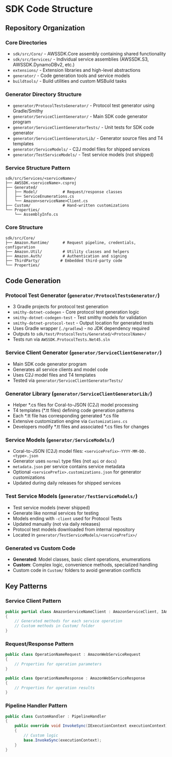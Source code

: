 # SDK Code Structure

## Repository Organization

### Core Directories
- `sdk/src/Core/` - AWSSDK.Core assembly containing shared functionality
- `sdk/src/Services/` - Individual service assemblies (AWSSDK.S3, AWSSDK.DynamoDBv2, etc.)
- `extensions/` - Extension libraries and high-level abstractions
- `generator/` - Code generation tools and service models
- `buildtools/` - Build utilities and custom MSBuild tasks

### Generator Directory Structure
- `generator/ProtocolTestsGenerator/` - Protocol test generator using Gradle/Smithy
- `generator/ServiceClientGenerator/` - Main SDK code generator program
- `generator/ServiceClientGeneratorTests/` - Unit tests for SDK code generator
- `generator/ServiceClientGeneratorLib/` - Generator source files and T4 templates
- `generator/ServiceModels/` - C2J model files for shipped services
- `generator/TestServiceModels/` - Test service models (not shipped)

### Service Structure Pattern
```
sdk/src/Services/<serviceName>/
├── AWSSDK.<serviceName>.csproj
├── Generated/
│   ├── Model/           # Request/response classes
│   ├── ServiceEnumerations.cs
│   └── Amazon<serviceName>Client.cs
├── Custom/              # Hand-written customizations
└── Properties/
    └── AssemblyInfo.cs
```

### Core Structure
```
sdk/src/Core/
├── Amazon.Runtime/      # Request pipeline, credentials, configuration
├── Amazon.Util/         # Utility classes and helpers
├── Amazon.Auth/         # Authentication and signing
├── ThirdParty/         # Embedded third-party code
└── Properties/
```

## Code Generation

### Protocol Test Generator (`generator/ProtocolTestsGenerator/`)
- 3 Gradle projects for protocol test generation
- `smithy-dotnet-codegen` - Core protocol test generation logic
- `smithy-dotnet-codegen-test` - Test smithy models for validation
- `smithy-dotnet-protocol-test` - Output location for generated tests
- Uses Gradle wrapper (`./gradlew`) - no JDK dependency required
- Outputs to `sdk/test/ProtocolTests/Generated/<ProtocolName>/`
- Tests run via `AWSSDK.ProtocolTests.Net45.sln`

### Service Client Generator (`generator/ServiceClientGenerator/`)
- Main SDK code generator program
- Generates all service clients and model code
- Uses C2J model files and T4 templates
- Tested via `generator/ServiceClientGeneratorTests/`

### Generator Library (`generator/ServiceClientGeneratorLib/`)
- Helper *.cs files for Coral-to-JSON (C2J) model processing
- T4 templates (*.tt files) defining code generation patterns
- Each *.tt file has corresponding generated *.cs file
- Extensive customization engine via `Customizations.cs`
- Developers modify *.tt files and associated *.cs files for changes

### Service Models (`generator/ServiceModels/`)
- Coral-to-JSON (C2J) model files: `<servicePrefix>-YYYY-MM-DD.<type>.json`
- Generator uses `normal` type files (not `api` or `docs`)
- `metadata.json` per service contains service metadata
- Optional `<servicePrefix>.customizations.json` for generator customizations
- Updated during daily releases for shipped services

### Test Service Models (`generator/TestServiceModels/`)
- Test service models (never shipped)
- Generate like normal services for testing
- Models ending with `-client` used for Protocol Tests
- Updated manually (not via daily releases)
- Protocol test models downloaded from internal repository
- Located in `generator/TestServiceModels/<servicePrefix>/`

### Generated vs Custom Code
- **Generated**: Model classes, basic client operations, enumerations
- **Custom**: Complex logic, convenience methods, specialized handling
- Custom code in `Custom/` folders to avoid generation conflicts

## Key Patterns

### Service Client Pattern
```csharp
public partial class AmazonServiceNameClient : AmazonServiceClient, IAmazonServiceName
{
    // Generated methods for each service operation
    // Custom methods in Custom/ folder
}
```

### Request/Response Pattern
```csharp
public class OperationNameRequest : AmazonWebServiceRequest
{
    // Properties for operation parameters
}

public class OperationNameResponse : AmazonWebServiceResponse
{
    // Properties for operation results
}
```

### Pipeline Handler Pattern
```csharp
public class CustomHandler : PipelineHandler
{
    public override void InvokeSync(IExecutionContext executionContext)
    {
        // Custom logic
        base.InvokeSync(executionContext);
    }
}
```
